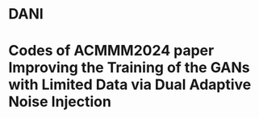 # DANI

# Codes of ACMMM2024 paper Improving the Training of the GANs with Limited Data via Dual Adaptive Noise Injection
